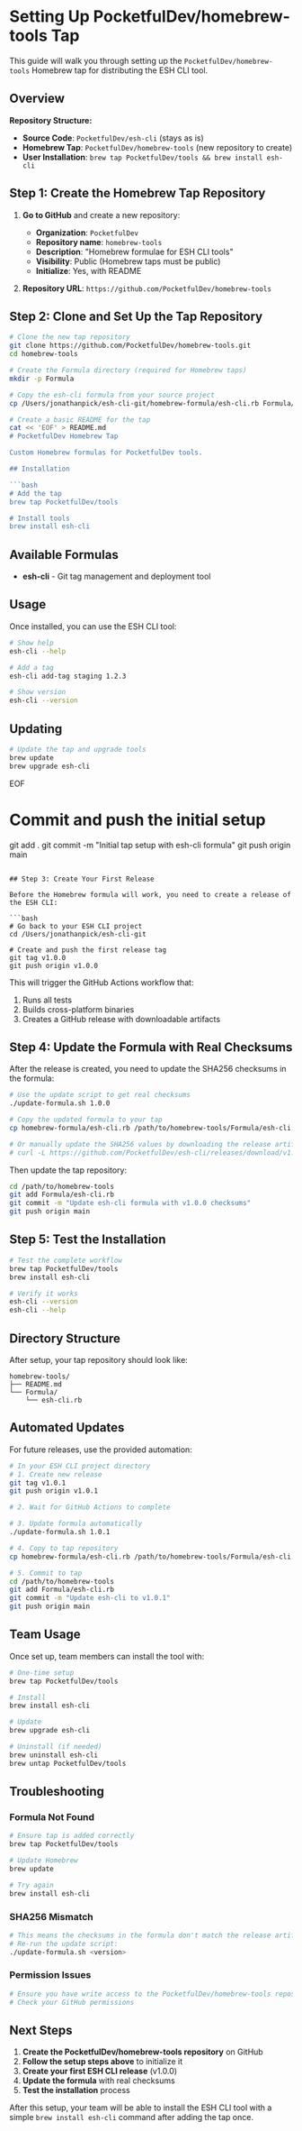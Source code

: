 # Setting Up PocketfulDev/homebrew-tools Tap

This guide will walk you through setting up the `PocketfulDev/homebrew-tools` Homebrew tap for distributing the ESH CLI tool.

## Overview

**Repository Structure:**
- **Source Code**: `PocketfulDev/esh-cli` (stays as is)
- **Homebrew Tap**: `PocketfulDev/homebrew-tools` (new repository to create)
- **User Installation**: `brew tap PocketfulDev/tools && brew install esh-cli`

## Step 1: Create the Homebrew Tap Repository

1. **Go to GitHub** and create a new repository:
   - **Organization**: `PocketfulDev`
   - **Repository name**: `homebrew-tools`
   - **Description**: "Homebrew formulae for ESH CLI tools"
   - **Visibility**: Public (Homebrew taps must be public)
   - **Initialize**: Yes, with README

2. **Repository URL**: `https://github.com/PocketfulDev/homebrew-tools`

## Step 2: Clone and Set Up the Tap Repository

```bash
# Clone the new tap repository
git clone https://github.com/PocketfulDev/homebrew-tools.git
cd homebrew-tools

# Create the Formula directory (required for Homebrew taps)
mkdir -p Formula

# Copy the esh-cli formula from your source project
cp /Users/jonathanpick/esh-cli-git/homebrew-formula/esh-cli.rb Formula/esh-cli.rb

# Create a basic README for the tap
cat << 'EOF' > README.md
# PocketfulDev Homebrew Tap

Custom Homebrew formulas for PocketfulDev tools.

## Installation

```bash
# Add the tap
brew tap PocketfulDev/tools

# Install tools
brew install esh-cli
```

## Available Formulas

- **esh-cli** - Git tag management and deployment tool

## Usage

Once installed, you can use the ESH CLI tool:

```bash
# Show help
esh-cli --help

# Add a tag
esh-cli add-tag staging 1.2.3

# Show version
esh-cli --version
```

## Updating

```bash
# Update the tap and upgrade tools
brew update
brew upgrade esh-cli
```
EOF

# Commit and push the initial setup
git add .
git commit -m "Initial tap setup with esh-cli formula"
git push origin main
```

## Step 3: Create Your First Release

Before the Homebrew formula will work, you need to create a release of the ESH CLI:

```bash
# Go back to your ESH CLI project
cd /Users/jonathanpick/esh-cli-git

# Create and push the first release tag
git tag v1.0.0
git push origin v1.0.0
```

This will trigger the GitHub Actions workflow that:
1. Runs all tests
2. Builds cross-platform binaries
3. Creates a GitHub release with downloadable artifacts

## Step 4: Update the Formula with Real Checksums

After the release is created, you need to update the SHA256 checksums in the formula:

```bash
# Use the update script to get real checksums
./update-formula.sh 1.0.0

# Copy the updated formula to your tap
cp homebrew-formula/esh-cli.rb /path/to/homebrew-tools/Formula/esh-cli.rb

# Or manually update the SHA256 values by downloading the release artifacts:
# curl -L https://github.com/PocketfulDev/esh-cli/releases/download/v1.0.0/esh-cli-darwin-arm64.tar.gz | sha256sum
```

Then update the tap repository:

```bash
cd /path/to/homebrew-tools
git add Formula/esh-cli.rb
git commit -m "Update esh-cli formula with v1.0.0 checksums"
git push origin main
```

## Step 5: Test the Installation

```bash
# Test the complete workflow
brew tap PocketfulDev/tools
brew install esh-cli

# Verify it works
esh-cli --version
esh-cli --help
```

## Directory Structure

After setup, your tap repository should look like:

```
homebrew-tools/
├── README.md
└── Formula/
    └── esh-cli.rb
```

## Automated Updates

For future releases, use the provided automation:

```bash
# In your ESH CLI project directory
# 1. Create new release
git tag v1.0.1
git push origin v1.0.1

# 2. Wait for GitHub Actions to complete

# 3. Update formula automatically
./update-formula.sh 1.0.1

# 4. Copy to tap repository
cp homebrew-formula/esh-cli.rb /path/to/homebrew-tools/Formula/esh-cli.rb

# 5. Commit to tap
cd /path/to/homebrew-tools
git add Formula/esh-cli.rb
git commit -m "Update esh-cli to v1.0.1"
git push origin main
```

## Team Usage

Once set up, team members can install the tool with:

```bash
# One-time setup
brew tap PocketfulDev/tools

# Install
brew install esh-cli

# Update
brew upgrade esh-cli

# Uninstall (if needed)
brew uninstall esh-cli
brew untap PocketfulDev/tools
```

## Troubleshooting

### Formula Not Found
```bash
# Ensure tap is added correctly
brew tap PocketfulDev/tools

# Update Homebrew
brew update

# Try again
brew install esh-cli
```

### SHA256 Mismatch
```bash
# This means the checksums in the formula don't match the release artifacts
# Re-run the update script:
./update-formula.sh <version>
```

### Permission Issues
```bash
# Ensure you have write access to the PocketfulDev/homebrew-tools repository
# Check your GitHub permissions
```

## Next Steps

1. **Create the PocketfulDev/homebrew-tools repository** on GitHub
2. **Follow the setup steps above** to initialize it
3. **Create your first ESH CLI release** (v1.0.0)
4. **Update the formula** with real checksums
5. **Test the installation** process

After this setup, your team will be able to install the ESH CLI tool with a simple `brew install esh-cli` command after adding the tap once.
